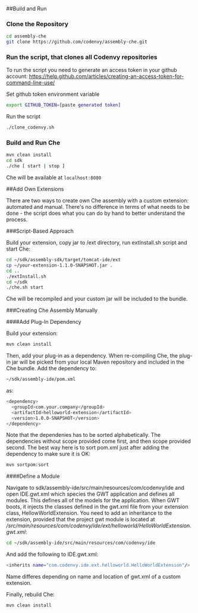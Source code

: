 ##Build and Run

### Clone the Repository
```sh
cd assembly-che
git clone https://github.com/codenvy/assembly-che.git
```
### Run the script, that clones all Codenvy repositories
To run the script you need to generate an access token in your github account:
https://help.github.com/articles/creating-an-access-token-for-command-line-use/

Set github token environment variable
```sh
export GITHUB_TOKEN=[paste generated token]
```

Run the  script
```sh
./clone_codenvy.sh
```

### Build and Run Che
```sh
mvn clean install
cd sdk
./che [ start | stop ]
```

Che will be available at ```localhost:8080```

##Add Own Extensions

There are two ways to create own Che assembly with a custom extension: automated and manual. There's no difference in terms of what needs to be done - the script does what you can do by hand to better understand the process.

###Script-Based Approach

Build your extension, copy jar to /ext directory, run extInstall.sh script and start Che:

```sh
cd ~/sdk/assembly-sdk/target/tomcat-ide/ext
cp ~/your-extension-1.1.0-SNAPSHOT.jar .
cd ..
./extInstall.sh
cd ~/sdk
./che.sh start
```
Che will be recompiled and your custom jar will be included to the bundle.

###Creating Che Assembly Manually

####Add Plug-In Dependency

Build your extension:

```sh
mvn clean install
```
Then, add your plug-in as a dependency. When re-compiling Che, the plug-in jar will be picked from your local Maven repository and included in the Che bundle. Add the dependency to:

```sh
~/sdk/assembly-ide/pom.xml
```
as:

```sh
<dependency>
  <groupId>com.your.company</groupId>
  <artifactId>helloworld-extension</artifactId>
  <version>1.0.0-SNAPSHOT</version>
</dependency>
```
Note that the dependenies has to be sorted alphabetically. The dependencies without scope provided come first, and then scope provided second. The best way here is to sort pom.xml just after adding the dependency to make sure it is OK:

```sh
mvn sortpom:sort
```

####Define a Module

Navigate to sdk/assembly-ide/src/main/resources/com/codenvy/ide and open IDE.gwt.xml which species the GWT application and defines all modules. This defines all of the models for the application. When GWT boots, it injects the classes defined in the gwt.xml file from your extension class, HellowWorldExtension. You need to add an inheritance to the extension, provided that the project gwt module is located at */src/main/resources/com/codenvy/ide/ext/helloworld/HelloWorldExtension.gwt.xml*:

```sh
cd ~/sdk/assembly-ide/src/main/resources/com/codenvy/ide
```

And add the following to IDE.gwt.xml:

```sh
<inherits name="com.codenvy.ide.ext.helloworld.HelloWorldExtension"/>
```
Name differes depending on name and location of gwt.xml of a custom extension.

Finally, rebuild Che:

```sh
mvn clean install
```

